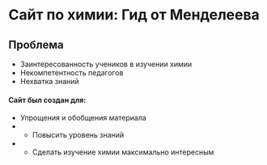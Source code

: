 # Сайт по химии: Гид от Менделеева

## Проблема
+  Заинтересованность учеников в изучении химии
 +  Некомпетентность педагогов 
  +  Нехватка знаний



#### Сайт был создан для:
+  Упрощения и обобщения материала 
 +  - Повысить уровень знаний
  +  - Сделать изучение химии максимально интересным



